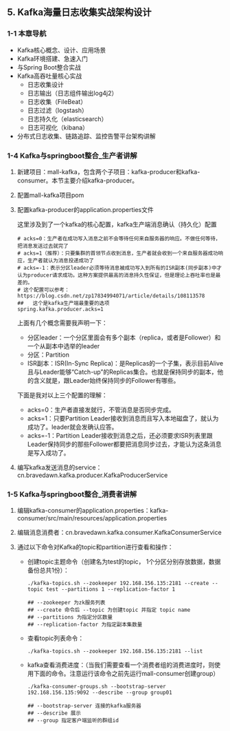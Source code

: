 ## 5. Kafka海量日志收集实战架构设计

### 1-1 本章导航

* Kafka核心概念、设计、应用场景
* Kafka环境搭建、急速入门
* 与Spring Boot整合实战
* Kafka高吞吐量核心实战
  * 日志收集设计
  * 日志输出（日志组件输出log4j2）
  * 日志收集（FileBeat）
  * 日志过滤（logstash）
  * 日志持久化（elasticsearch）
  * 日志可视化（kibana）
* 分布式日志收集、链路追踪、监控告警平台架构讲解

### 1-4 Kafka与springboot整合_生产者讲解

1. 新建项目：mall-kafka，包含两个子项目：kafka-producer和kafka-consumer。本节主要介绍kafka-producer。

2. 配置mall-kafka项目pom

3. 配置kafka-producer的application.properties文件

   这里涉及到了一个kafka的核心配置，kafka生产端消息确认（持久化）配置

   ```properties
   # acks=0：生产者在成功写入消息之前不会等待任何来自服务器的响应。不做任何等待，把消息发送过去就完了
   # acks=1（推荐）：只要集群的首领节点收到消息，生产者就会收到一个来自服务器成功响应，生产者就认为消息投递成功了
   # acks=-1：表示分区leader必须等待消息被成功写入到所有的ISR副本(同步副本)中才认为producer请求成功。这种方案提供最高的消息持久性保证，但是理论上吞吐率也是最差的。
   # 这个配置可以参考：https://blog.csdn.net/zp17834994071/article/details/108113578
   ## 	这个是kafka生产端最重要的选项
   spring.kafka.producer.acks=1
   ```

   上面有几个概念需要我声明一下：

   * 分区leader：一个分区里面会有多个副本（replica，或者是Follower）和一个从副本中选举的leader
   * 分区：Partition
   * ISR副本：ISR(In-Sync Replica)：是Replicas的一个子集，表示目前Alive且与Leader能够“Catch-up”的Replicas集合。也就是保持同步的副本，他的含义就是，跟Leader始终保持同步的Follower有哪些。

   下面是我对以上三个配置的理解：

   * acks=0：生产者直接发就行，不管消息是否同步完成。
   * acks=1：只要Partition Leader接收到消息而且写入本地磁盘了，就认为成功了。leader就会发确认应答。
   * acks=-1：Partition Leader接收到消息之后，还必须要求ISR列表里跟Leader保持同步的那些Follower都要把消息同步过去，才能认为这条消息是写入成功了。

4. 编写kafka发送消息的service：cn.bravedawn.kafka.producer.KafkaProducerService

### 1-5 Kafka与springboot整合_消费者讲解

1. 编辑kafka-consumer的application.properties：kafka-consumer/src/main/resources/application.properties

2. 编辑消息消费者：cn.bravedawn.kafka.consumer.KafkaConsumerService

3. 通过以下命令对Kafka的topic和partition进行查看和操作：

   * 创建topic主题命令（创建名为test的topic， 1个分区分别存放数据，数据备份总共1份）：

     ```shell
     ./kafka-topics.sh --zookeeper 192.168.156.135:2181 --create --topic test --partitions 1 --replication-factor 1
     
     ## --zookeeper 为zk服务列表
     ## --create 命令后 --topic 为创建topic 并指定 topic name
     ## --partitions 为指定分区数量
     ## --replication-factor 为指定副本集数量
     ```

   * 查看topic列表命令：

     ```shell
     ./kafka-topics.sh --zookeeper 192.168.156.135:2181 --list
     ```

   * kafka查看消费进度：（当我们需要查看一个消费者组的消费进度时，则使用下面的命令。注意运行该命令之前先运行mall-consumer创建group）

     ```shell
     ./kafka-consumer-groups.sh --bootstrap-server 192.168.156.135:9092 --describe --group group01
     
     ## --bootstrap-server 连接的kafka服务器
     ## --describe 展示
     ## --group 指定客户端监听的群组id
     ```

     

   

   



